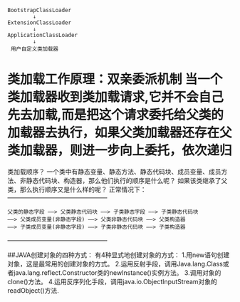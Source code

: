 ```
BootstrapClassLoader
        ↓
ExtensionClassLoader
        ↓
ApplicationClassLoader
        ↓
 用户自定义类加载器   
```

**类加载工作原理：双亲委派机制**
当一个类加载器收到类加载请求,它并不会自己先去加载,而是把这个请求委托给父类的加载器去执行，如果父类加载器还存在父类加载器，则进一步向上委托，依次递归
=====================================================================================================================


类加载顺序？
一个类中有静态变量、静态方法、静态代码块、成员变量、成员方法、非静态代码块、构造器，那么他们执行的顺序是什么呢？
如果该类继承了父类，那么执行顺序又是什么样的呢？
正常情况下：  
———————————————— 
```
父类的静态字段 ——> 父类静态代码块 ——> 子类静态字段 ——> 子类静态代码块
——> 父类成员变量(非静态字段) ——> 父类非静态代码块 ——> 父类构造器
——> 子类成员变量(非静态字段) ——> 子类非静态代码块 ——> 子类构造器
```
————————————————




##JAVA创建对象的四种方式：
有4种显式地创建对象的方式：
1.用new语句创建对象，这是最常用的创建对象的方式。
2.运用反射手段，调用Java.lang.Class或者java.lang.reflect.Constructor类的newInstance()实例方法。
3.调用对象的clone()方法。
4.运用反序列化手段，调用java.io.ObjectInputStream对象的readObject()方法.              